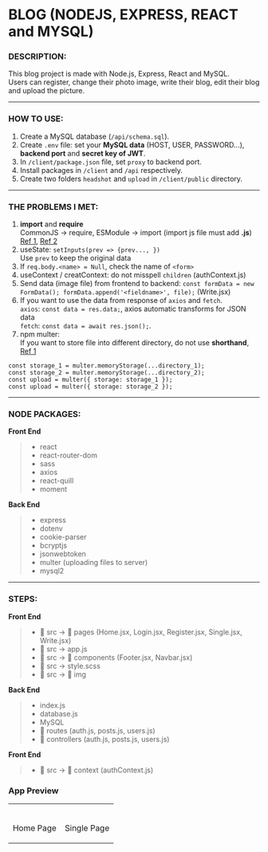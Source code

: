 # BLOG (NODEJS, EXPRESS, REACT and MYSQL)
### DESCRIPTION:
This blog project is made with Node.js, Express, React and MySQL.\
Users can register, change their photo image, write their blog, edit their blog and upload the picture.

---

### HOW TO USE:
1. Create a MySQL database (`/api/schema.sql`).
2. Create `.env` file: set your **MySQL data** (HOST, USER, PASSWORD...), **backend port** and **secret key of JWT**.
3. In `/client/package.json` file, set `proxy` to backend port.
4. Install packages in `/client` and `/api` respectively.
5. Create two folders `headshot` and `upload` in `/client/public` directory.

---

### THE PROBLEMS I MET:
1. **import** and **require**\
CommonJS -> require, ESModule -> import (import js file must add **.js**)\
[Ref 1](https://stackoverflow.com/questions/46677752/the-difference-between-requirex-and-import-x),
[Ref 2](https://stackoverflow.com/questions/31354559/using-node-js-require-vs-es6-import-export)
2. useState: `setInputs(prev => {prev..., })`\
Use `prev` to keep the original data
3. If `req.body.<name> = Null`, check the name of `<form>`
4. useContext / creatContext: do not misspell `children` (authContext.js)
5. Send data (image file) from frontend to backend:
`const formData = new FormData(); formData.append('<fieldname>', file);` (Write.jsx)
6. If you want to use the data from response of `axios` and `fetch`.\
`axios`: `const data = res.data;`, axios automatic transforms for JSON data\
`fetch`: `const data = await res.json();`.
7. npm multer:\
If you want to store file into different directory, do not use **shorthand**, [Ref 1](https://www.npmjs.com/package/multer)
```
const storage_1 = multer.memoryStorage(...directory_1);
const storage_2 = multer.memoryStorage(...directory_2);
const upload = multer({ storage: storage_1 });
const upload = multer({ storage: storage_2 });
```

---

### NODE PACKAGES:
**Front End**
> - react
> - react-router-dom
> - sass
> - axios
> - react-quill
> - moment

**Back End**
> - express
> - dotenv
> - cookie-parser
> - bcryptjs
> - jsonwebtoken
> - multer (uploading files to server)
> - mysql2



---

### STEPS:
**Front End**
> - 📁 src -> 📁 pages (Home.jsx, Login.jsx, Register.jsx, Single.jsx, Write.jsx)
> - 📁 src -> app.js
> - 📁 src -> 📁 components (Footer.jsx, Navbar.jsx)
> - 📁 src -> style.scss
> - 📁 src -> 📁 img

**Back End**
> - index.js
> - database.js
> - MySQL
> - 📁 routes (auth.js, posts.js, users.js)
> - 📁 controllers (auth.js, posts.js, users.js)

**Front End**
> - 📁 src -> 📁 context (authContext.js)

### App Preview
<table width="100%"> 
<tr>
<td width="50%">      
    &nbsp; 
    <br>
    <p align="center">Home Page</p>
    <img src="">
    </td> 
<td width="50%">
    <br>
    <p align="center">Single Page</p>
    <img src="">  
</td>
</table>